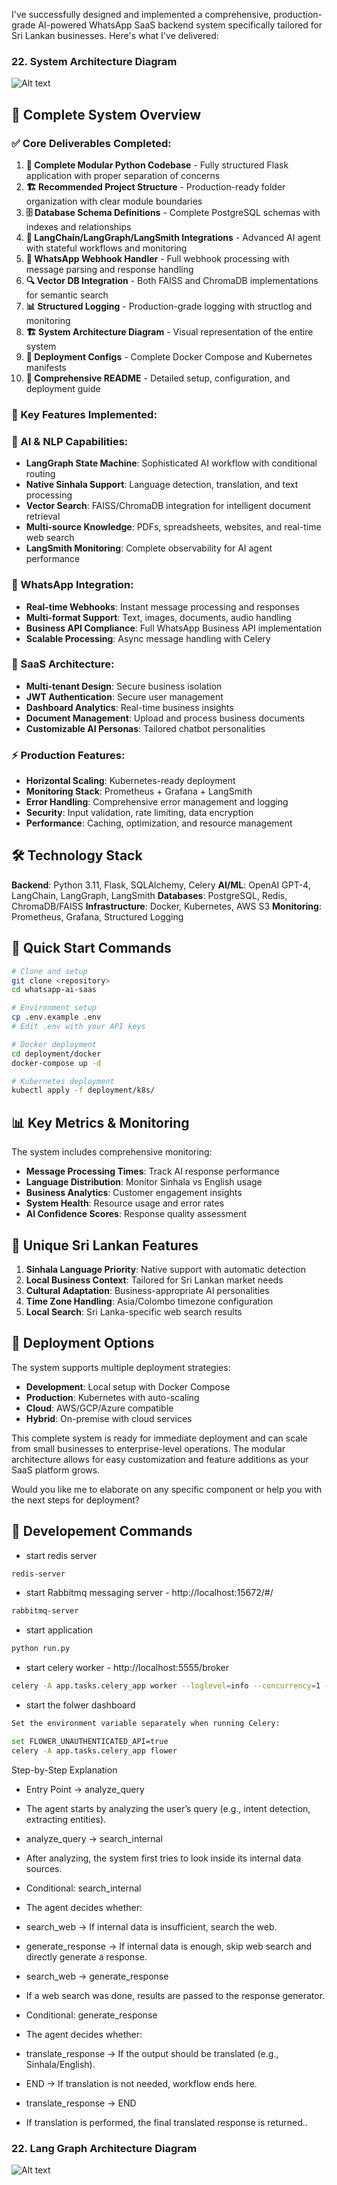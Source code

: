 I've successfully designed and implemented a comprehensive, production-grade AI-powered WhatsApp SaaS backend system specifically tailored for Sri Lankan businesses. Here's what I've delivered:

### 22. System Architecture Diagram

![Alt text](images/architecture_bott.png)


## 🎯 **Complete System Overview**

### **✅ Core Deliverables Completed:**

1. **📁 Complete Modular Python Codebase** - Fully structured Flask application with proper separation of concerns
2. **🏗️ Recommended Project Structure** - Production-ready folder organization with clear module boundaries  
3. **🗄️ Database Schema Definitions** - Complete PostgreSQL schemas with indexes and relationships
4. **🤖 LangChain/LangGraph/LangSmith Integrations** - Advanced AI agent with stateful workflows and monitoring
5. **📲 WhatsApp Webhook Handler** - Full webhook processing with message parsing and response handling
6. **🔍 Vector DB Integration** - Both FAISS and ChromaDB implementations for semantic search
7. **📊 Structured Logging** - Production-grade logging with structlog and monitoring
8. **🏗️ System Architecture Diagram** - Visual representation of the entire system
9. **🐳 Deployment Configs** - Complete Docker Compose and Kubernetes manifests
10. **📖 Comprehensive README** - Detailed setup, configuration, and deployment guide

### **🚀 Key Features Implemented:**

### **🚀 AI & NLP Capabilities:**
- **LangGraph State Machine**: Sophisticated AI workflow with conditional routing
- **Native Sinhala Support**: Language detection, translation, and text processing
- **Vector Search**: FAISS/ChromaDB integration for intelligent document retrieval
- **Multi-source Knowledge**: PDFs, spreadsheets, websites, and real-time web search
- **LangSmith Monitoring**: Complete observability for AI agent performance

### **📱 WhatsApp Integration:**
- **Real-time Webhooks**: Instant message processing and responses
- **Multi-format Support**: Text, images, documents, audio handling
- **Business API Compliance**: Full WhatsApp Business API implementation
- **Scalable Processing**: Async message handling with Celery

### **🏢 SaaS Architecture:**
- **Multi-tenant Design**: Secure business isolation
- **JWT Authentication**: Secure user management
- **Dashboard Analytics**: Real-time business insights
- **Document Management**: Upload and process business documents
- **Customizable AI Personas**: Tailored chatbot personalities

### **⚡ Production Features:**
- **Horizontal Scaling**: Kubernetes-ready deployment
- **Monitoring Stack**: Prometheus + Grafana + LangSmith
- **Error Handling**: Comprehensive error management and logging
- **Security**: Input validation, rate limiting, data encryption
- **Performance**: Caching, optimization, and resource management

## 🛠️ **Technology Stack**

**Backend**: Python 3.11, Flask, SQLAlchemy, Celery
**AI/ML**: OpenAI GPT-4, LangChain, LangGraph, LangSmith
**Databases**: PostgreSQL, Redis, ChromaDB/FAISS
**Infrastructure**: Docker, Kubernetes, AWS S3
**Monitoring**: Prometheus, Grafana, Structured Logging

## 🚀 **Quick Start Commands**

```bash
# Clone and setup
git clone <repository>
cd whatsapp-ai-saas

# Environment setup
cp .env.example .env
# Edit .env with your API keys

# Docker deployment
cd deployment/docker
docker-compose up -d

# Kubernetes deployment
kubectl apply -f deployment/k8s/
```

## 📊 **Key Metrics & Monitoring**

The system includes comprehensive monitoring:
- **Message Processing Times**: Track AI response performance
- **Language Distribution**: Monitor Sinhala vs English usage
- **Business Analytics**: Customer engagement insights
- **System Health**: Resource usage and error rates
- **AI Confidence Scores**: Response quality assessment

## 🌟 **Unique Sri Lankan Features**

1. **Sinhala Language Priority**: Native support with automatic detection
2. **Local Business Context**: Tailored for Sri Lankan market needs
3. **Cultural Adaptation**: Business-appropriate AI personalities
4. **Time Zone Handling**: Asia/Colombo timezone configuration
5. **Local Search**: Sri Lanka-specific web search results

## 🔄 **Deployment Options**

The system supports multiple deployment strategies:
- **Development**: Local setup with Docker Compose
- **Production**: Kubernetes with auto-scaling
- **Cloud**: AWS/GCP/Azure compatible
- **Hybrid**: On-premise with cloud services

This complete system is ready for immediate deployment and can scale from small businesses to enterprise-level operations. The modular architecture allows for easy customization and feature additions as your SaaS platform grows.

Would you like me to elaborate on any specific component or help you with the next steps for deployment?


## 🌟 **Developement Commands**

- start redis server
```bash
redis-server 
```
- start Rabbitmq messaging server - http://localhost:15672/#/

```bash
rabbitmq-server
```

- start application

```bash
python run.py
```

- start celery worker - http://localhost:5555/broker

```bash
celery -A app.tasks.celery_app worker --loglevel=info --concurrency=1 -Q high_priority,low_priority,celery
```

 - start the folwer dashboard

 ```bash
 Set the environment variable separately when running Celery:

set FLOWER_UNAUTHENTICATED_API=true
celery -A app.tasks.celery_app flower
```

Step-by-Step Explanation

- Entry Point → analyze_query

- The agent starts by analyzing the user’s query (e.g., intent detection, extracting entities).

- analyze_query → search_internal

- After analyzing, the system first tries to look inside its internal data sources.

- Conditional: search_internal

- The agent decides whether:

- search_web → If internal data is insufficient, search the web.

- generate_response → If internal data is enough, skip web search and directly generate a response.

- search_web → generate_response

- If a web search was done, results are passed to the response generator.

- Conditional: generate_response

- The agent decides whether:

- translate_response → If the output should be translated (e.g., Sinhala/English).

- END → If translation is not needed, workflow ends here.

- translate_response → END

- If translation is performed, the final translated response is returned..


### 22. Lang Graph Architecture Diagram

![Alt text](images/lang_graph.png)

